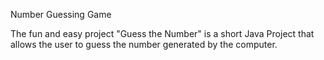 Number Guessing Game

The fun and easy project "Guess the Number" is a short Java Project that allows the user to guess the number generated by the computer.
